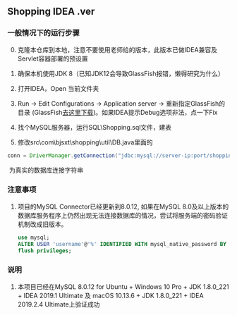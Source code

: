 ## Shopping IDEA .ver

### 一般情况下的运行步骤

0. 克隆本仓库到本地，注意不要使用老师给的版本，此版本已做IDEA兼容及Servlet容器部署的预设置

1. 确保本机使用JDK 8（已知JDK12会导致GlassFish报错，懒得研究为什么）
2. 打开IDEA，Open 当前文件夹
3. Run -> Edit Configurations -> Application server -> 重新指定GlassFish的目录 (GlassFish[去这里下载](http://download.oracle.com/glassfish/5.0/release/glassfish-5.0-web.zip))。如果IDEA提示Debug选项非法，点一下Fix
4. 找个MySQL服务器，运行SQL\Shopping.sql文件，建表
5. 修改src\com\bjsxt\shopping\util\DB.java里面的
```java
conn = DriverManager.getConnection("jdbc:mysql://server-ip:port/shopping?user=your-username&password=your-passwd&useSSL=false");
```
​	为真实的数据库连接字符串

### 注意事项

1. 项目的MySQL Connector已经更新到8.0.12, 如果在MySQL 8.0及以上版本的数据库服务程序上仍然出现无法连接数据库的情况，尝试将服务端的密码验证机制改成旧版本。

   ```sql
   use mysql;
   ALTER USER 'username'@'%' IDENTIFIED WITH mysql_native_password BY 'password'
   flush privileges;
   ```

### 说明

1. 本项目已经在MySQL 8.0.12 for Ubuntu + Windows 10 Pro + JDK 1.8.0_221 + IDEA 2019.1 Ultimate 及 macOS 10.13.6 + JDK 1.8.0_221 + IDEA 2019.2.4 Ultimate上验证成功